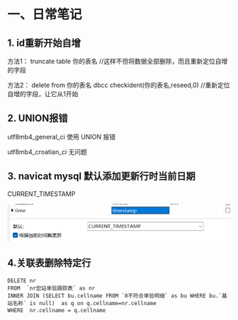 # 一、日常笔记

## 1. id重新开始自增           

方法1：
truncate table 你的表名
//这样不但将数据全部删除，而且重新定位自增的字段

方法2：
delete from 你的表名
dbcc checkident(你的表名,reseed,0) 
//重新定位自增的字段，让它从1开始

## 2. UNION报错

utf8mb4_general_ci 使用 UNION 报错

utf8mb4_croatian_ci 无问题

## 3. navicat mysql 默认添加更新行时当前日期

CURRENT_TIMESTAMP

![image-20220318173421056](imge/日常记录.assets/image-20220318173421056.png)

## 4.关联表删除特定行

```DELETE nr
DELETE nr
FROM  `nr宏站单验跟踪表` as nr
INNER JOIN (SELECT bu.cellname FROM `0不符合单验明细` as bu WHERE bu.`基站名称` is null)  as q on q.cellname=nr.cellname
WHERE  nr.cellname = q.cellname
```